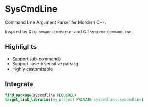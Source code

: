 # SysCmdLine

Command Line Argument Parser for Mordern C++.

Inspired by Qt `QCommandLineParser` and C# `Systeme.CommandLine`.

## Highlights

+ Support sub-commands
+ Support case-insensitive parsing
+ Highly customizable

## Integrate

```cmake
find_package(syscmdline REQUIRED)
target_link_libraries(my_project PRIVATE syscmdline::syscmdline)
```